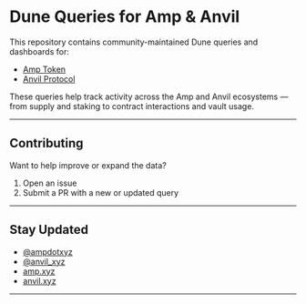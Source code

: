 # Dune Queries for Amp & Anvil

This repository contains community-maintained Dune queries and dashboards for:

- [Amp Token](https://dune.com/ampdotxyz/amp-token)
- [Anvil Protocol](https://dune.com/anvil/anvil)

These queries help track activity across the Amp and Anvil ecosystems — from supply and staking to contract interactions and vault usage.

---

## Contributing

Want to help improve or expand the data?

1. Open an issue
2. Submit a PR with a new or updated query

---

## Stay Updated

- [@ampdotxyz](https://x.com/ampdotxyz)
- [@anvil_xyz](https://x.com/anvil_xyz)
- [amp.xyz](https://amp.xyz)
- [anvil.xyz](https://anvil.xyz)

---

